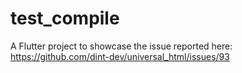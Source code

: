 # test_compile

A Flutter project to showcase the issue reported here: https://github.com/dint-dev/universal_html/issues/93
